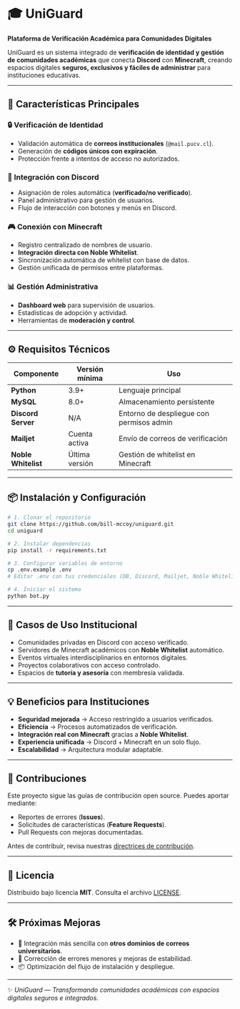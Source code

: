 # 🎓 UniGuard  
**Plataforma de Verificación Académica para Comunidades Digitales**

UniGuard es un sistema integrado de **verificación de identidad y gestión de comunidades académicas** que conecta **Discord** con **Minecraft**, creando espacios digitales **seguros, exclusivos y fáciles de administrar** para instituciones educativas.  

---

## 🚀 Características Principales

### 🔒 Verificación de Identidad
- Validación automática de **correos institucionales** (`@mail.pucv.cl`).  
- Generación de **códigos únicos con expiración**.  
- Protección frente a intentos de acceso no autorizados.  

### 🤖 Integración con Discord
- Asignación de roles automática (**verificado/no verificado**).  
- Panel administrativo para gestión de usuarios.  
- Flujo de interacción con botones y menús en Discord.  

### 🎮 Conexión con Minecraft
- Registro centralizado de nombres de usuario.  
- **Integración directa con Noble Whitelist**.  
- Sincronización automática de whitelist con base de datos.  
- Gestión unificada de permisos entre plataformas.  

### 📊 Gestión Administrativa
- **Dashboard web** para supervisión de usuarios.  
- Estadísticas de adopción y actividad.  
- Herramientas de **moderación y control**.  

---

## ⚙️ Requisitos Técnicos

| Componente          | Versión mínima | Uso |
|---------------------|---------------|-----|
| **Python**          | 3.9+          | Lenguaje principal |
| **MySQL**           | 8.0+          | Almacenamiento persistente |
| **Discord Server**  | N/A           | Entorno de despliegue con permisos admin |
| **Mailjet**         | Cuenta activa | Envío de correos de verificación |
| **Noble Whitelist** | Última versión | Gestión de whitelist en Minecraft |

---

## 📦 Instalación y Configuración

```bash
# 1. Clonar el repositorio
git clone https://github.com/bill-mccoy/uniguard.git
cd uniguard

# 2. Instalar dependencias
pip install -r requirements.txt

# 3. Configurar variables de entorno
cp .env.example .env
# Editar .env con tus credenciales (DB, Discord, Mailjet, Noble Whitelist)

# 4. Iniciar el sistema
python bot.py
```

---

## 🎯 Casos de Uso Institucional

- Comunidades privadas en Discord con acceso verificado.  
- Servidores de Minecraft académicos con **Noble Whitelist** automático.  
- Eventos virtuales interdisciplinarios en entornos digitales.  
- Proyectos colaborativos con acceso controlado.  
- Espacios de **tutoría y asesoría** con membresía validada.  

---

## 💡 Beneficios para Instituciones

- **Seguridad mejorada** → Acceso restringido a usuarios verificados.  
- **Eficiencia** → Procesos automatizados de verificación.  
- **Integración real con Minecraft** gracias a **Noble Whitelist**.  
- **Experiencia unificada** → Discord + Minecraft en un solo flujo.  
- **Escalabilidad** → Arquitectura modular adaptable.  

---

## 🤝 Contribuciones

Este proyecto sigue las guías de contribución open source. Puedes aportar mediante:  

- Reportes de errores (**Issues**).  
- Solicitudes de características (**Feature Requests**).  
- Pull Requests con mejoras documentadas.  

Antes de contribuir, revisa nuestras [directrices de contribución](CONTRIBUTING.md).  

---

## 📜 Licencia

Distribuido bajo licencia **MIT**. Consulta el archivo [LICENSE](LICENSE).  

---

## 🛠️ Próximas Mejoras

- 🔑 Integración más sencilla con **otros dominios de correos universitarios**.  
- 🐛 Corrección de errores menores y mejoras de estabilidad.  
- 📦 Optimización del flujo de instalación y despliegue.  

---

✨ *UniGuard — Transformando comunidades académicas con espacios digitales seguros e integrados.*  
